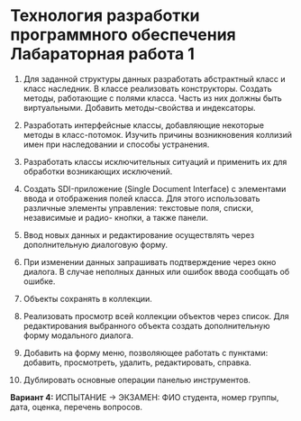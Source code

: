 # Технология разработки программного обеспечения Лабараторная работа 1

1. Для заданной структуры данных разработать абстрактный класс и класс наследник. В классе реализовать конструкторы. 
Создать методы, работающие с полями класса.
Часть из них должны быть виртуальными. Добавить методы-свойства и индексаторы.

2. Разработать интерфейсные классы, добавляющие некоторые методы в класс-потомок.
Изучить причины возникновения коллизий имен при наследовании и способы устранения.

3. Разработать классы исключительных ситуаций и применить их для обработки возникающих исключений.

4. Создать SDI-приложение (Single Document Interface) с элементами ввода и отображения полей класса.
Для этого использовать различные элементы управления: текстовые поля, списки, независимые и радио- кнопки, а также панели. 
 
5. Ввод новых данных и редактирование осуществлять через дополнительную диалоговую форму.

6. При изменении данных запрашивать подтверждение через окно диалога.
В случае неполных данных или ошибок ввода сообщать об ошибке.

7. Объекты сохранять в коллекции.

8. Реализовать просмотр всей коллекции объектов через список.
Для редактирования выбранного объекта создать дополнительную форму модального диалога.

9. Добавить на форму меню, позволяющее работать с пунктами:
добавить, просмотреть, удалить, редактировать, справка.

10. Дублировать основные операции панелью инструментов.

**Вариант 4:**
ИСПЫТАНИЕ → ЭКЗАМЕН: ФИО студента, номер группы, дата, оценка, перечень вопросов.